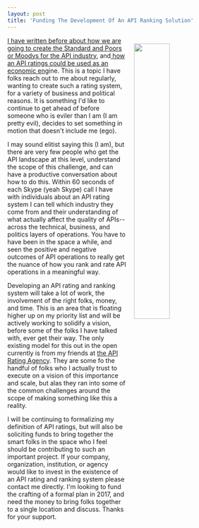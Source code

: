 ```yaml
---
layout: post
title: 'Funding The Development Of An API Ranking Solution'
---
```

<p><img style="padding: 15px;" src="https://s3.amazonaws.com/kinlane-productions/api-evangelist/API-plans-API-pricing-API-rating.png" alt="" width="40%" align="right" /></p>
<p><a href="http://apievangelist.com/2015/10/31/how-are-we-going-to-create-the-standard-and-poors-and-moodys-for-the-api-economy/">I have written before about how we are going to create the Standard and Poors or Moodys for the API industry</a>, and<a href="http://apievangelist.com/2015/10/31/after-combining-my-api-plans-pricing-and-rating-research-i-see-hints-of-an-api-industry-economic-engine/"> how an API ratings could be used as an economic eng</a>ine. This is a topic I have folks reach out to me about regularly, wanting to create such a rating system, for a variety of business and political reasons. It is something I'd like to continue to get ahead of before someone who is&nbsp;eviler than I am (I am pretty evil), decides to set something in motion that doesn't include me (ego).</p>
<p>I may sound elitist saying this (I am), but there are very few people who get the API landscape at this level, understand the scope of this challenge, and can have a productive conversation about how to do this. Within 60 seconds of each Skype (yeah Skype)&nbsp;call I have with individuals about an API rating system I can tell which industry they come from&nbsp;and their understanding of what actually affect the quality of APIs--across the technical, business, and politics layers of operations. You have to have been in the space a while, and seen the positive and negative outcomes of API operations to really get the nuance of how you rank and rate API operations in a meaningful way.</p>
<p>Developing an API rating and ranking system will take a lot of work, the involvement of the right folks, money, and time. This is an area that is floating higher up on my priority list and will be actively working to solidify&nbsp;a vision, before some of the folks I have talked with, ever get their way. The only existing model for this out in the open currently is from my friends at <a href="http://api500.tumblr.com/">the API Rating Agency</a>. They are some fo the handful&nbsp;of folks who I actually trust to execute on a vision of this importance and scale, but alas they ran into some of the common challenges around the scope of making something like this a reality.</p>
<p>I will be continuing to formalizing my definition of API ratings, but will also be soliciting funds to bring together the smart folks in the space who I feel should be contributing to such an important project. If your company, organization, institution, or agency would like to invest in the existence of an API rating and ranking system please contact me directly. I'm looking to fund the crafting of a formal plan in 2017, and need the money to bring folks together to a single location and discuss. Thanks for your support.</p>